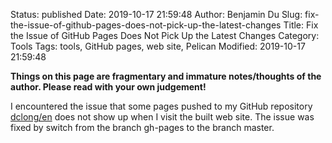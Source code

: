 Status: published
Date: 2019-10-17 21:59:48
Author: Benjamin Du
Slug: fix-the-issue-of-github-pages-does-not-pick-up-the-latest-changes
Title: Fix the Issue of GitHub Pages Does Not Pick Up the Latest Changes
Category: Tools
Tags: tools, GitHub pages, web site, Pelican
Modified: 2019-10-17 21:59:48

**Things on this page are fragmentary and immature notes/thoughts of the author. Please read with your own judgement!**

I encountered the issue that some pages pushed to my GitHub repository 
[dclong/en](https://github.com/dclong/en)
does not show up when I visit the built web site.
The issue was fixed by switch from the branch gh-pages to the branch master.
